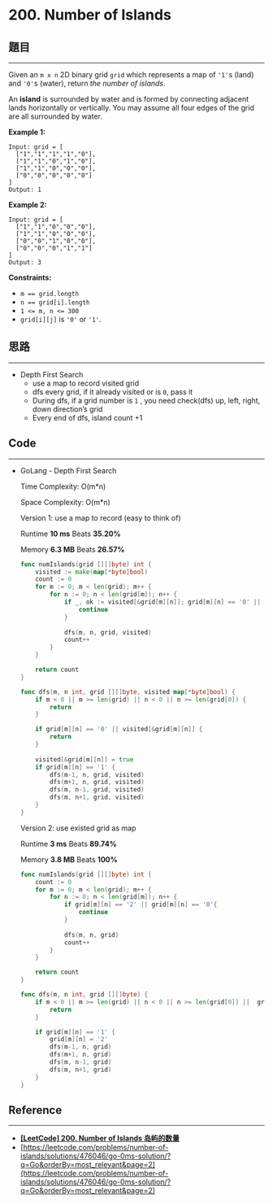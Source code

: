 # 200. Number of Islands

## 題目

---

Given an `m x n` 2D binary grid `grid` which represents a map of `'1'`s (land) and `'0'`s (water), return *the number of islands*.

An **island** is surrounded by water and is formed by connecting adjacent lands horizontally or vertically. You may assume all four edges of the grid are all surrounded by water.

**Example 1:**

```
Input: grid = [
  ["1","1","1","1","0"],
  ["1","1","0","1","0"],
  ["1","1","0","0","0"],
  ["0","0","0","0","0"]
]
Output: 1

```

**Example 2:**

```
Input: grid = [
  ["1","1","0","0","0"],
  ["1","1","0","0","0"],
  ["0","0","1","0","0"],
  ["0","0","0","1","1"]
]
Output: 3

```

**Constraints:**

- `m == grid.length`
- `n == grid[i].length`
- `1 <= m, n <= 300`
- `grid[i][j]` is `'0'` or `'1'`.

## 思路

---

- Depth First Search
    - use a map to record visited grid
    - dfs every grid, if it already visited or is `0`, pass it
    - During dfs, if a grid number is `1` , you need check(dfs) up, left, right, down direction’s grid
    - Every end of dfs, island count +1

## Code

---

- GoLang - Depth First Search
    
    Time Complexity: O(m*n)
    
    Space Complexity: O(m*n)
    
    Version 1: use  a map to record (easy to think of)
    
    Runtime **10 ms** Beats **35.20%**
    
    Memory **6.3 MB** Beats **26.57%**
    
    ```go
    func numIslands(grid [][]byte) int {
        visited := make(map[*byte]bool)
        count := 0
        for m := 0; m < len(grid); m++ {
            for n := 0; n < len(grid[m]); n++ {
                if _, ok := visited[&grid[m][n]]; grid[m][n] == '0' || ok {
                    continue
                }
                
                dfs(m, n, grid, visited)
                count++
            }
        }
    
        return count
    }
    
    func dfs(m, n int, grid [][]byte, visited map[*byte]bool) {
        if m < 0 || m >= len(grid) || n < 0 || n >= len(grid[0]) {
            return
        }
    
        if grid[m][n] == '0' || visited[&grid[m][n]] {
            return
        }
        
        visited[&grid[m][n]] = true
        if grid[m][n] == '1' {
            dfs(m-1, n, grid, visited)
            dfs(m+1, n, grid, visited)
            dfs(m, n-1, grid, visited)
            dfs(m, n+1, grid, visited)
        }
    }
    ```
    
    Version 2: use existed grid as map
    
    Runtime **3 ms** Beats **89.74%**
    
    Memory **3.8 MB** Beats **100%**
    
    ```go
    func numIslands(grid [][]byte) int {
        count := 0
        for m := 0; m < len(grid); m++ {
            for n := 0; n < len(grid[m]); n++ {
                if grid[m][n] == '2' || grid[m][n] == '0'{
                    continue
                }
                
                dfs(m, n, grid)
                count++
            }
        }
    
        return count
    }
    
    func dfs(m, n int, grid [][]byte) {
        if m < 0 || m >= len(grid) || n < 0 || n >= len(grid[0]) ||  grid[m][n] == '0' || grid[m][n] == '2' {
            return
        }
    
        if grid[m][n] == '1' {
            grid[m][n] = '2'
            dfs(m-1, n, grid)
            dfs(m+1, n, grid)
            dfs(m, n-1, grid)
            dfs(m, n+1, grid)
        }
    }
    ```
    

## Reference

---

- **[[LeetCode] 200. Number of Islands 岛屿的数量](https://www.cnblogs.com/grandyang/p/4402656.html)**
- [https://leetcode.com/problems/number-of-islands/solutions/476046/go-0ms-solution/?q=Go&orderBy=most_relevant&page=2](https://leetcode.com/problems/number-of-islands/solutions/476046/go-0ms-solution/?q=Go&orderBy=most_relevant&page=2)
